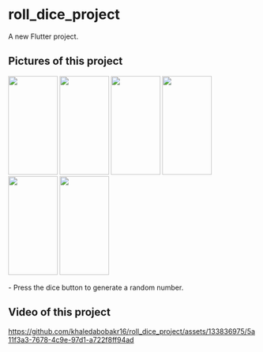 # roll_dice_project

A new Flutter project.

## Pictures of this project
<p float="left">
<img src="https://github.com/khaledabobakr16/roll_dice_project/assets/133836975/e7f430bb-752a-4271-80c9-4bdc601b7ec1" width="100" height="200"/>
<img src="https://github.com/khaledabobakr16/roll_dice_project/assets/133836975/63896dd4-a417-4cca-be32-9cfa4c53483d" width="100" height="200"/>
<img src="https://github.com/khaledabobakr16/roll_dice_project/assets/133836975/31caedeb-595f-4b28-af4e-da211db316b1" width="100" height="200"/> <img src="https://github.com/khaledabobakr16/roll_dice_project/assets/133836975/b990e21b-8ea0-4d8b-ad83-28f55a9bef9c" width="100" height="200"/>
<img src="https://github.com/khaledabobakr16/roll_dice_project/assets/133836975/61c1da51-59cf-4991-9a40-ba7eec7e6cc0" width="100" height="200"/>
<img src="https://github.com/khaledabobakr16/roll_dice_project/assets/133836975/a3ea60d2-ff4a-4f4a-a059-b6a2a3f7e884" width="100" height="200"/>
</p>
- Press the dice button to generate a random number.



## Video of this project
https://github.com/khaledabobakr16/roll_dice_project/assets/133836975/5a11f3a3-7678-4c9e-97d1-a722f8ff94ad

